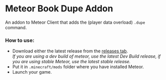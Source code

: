 # Meteor Book Dupe Addon

An addon to Meteor Client that adds the (player data overload) `.dupe` command. 

### How to use:
- Download either the latest release from the [releases tab](https://github.com/MeteorDevelopment/meteor-book-dupe-addon/releases/latest).  
  *If you are using a dev build of meteor, use the latest Dev Build release, if you are using stable Meteor, use the latest stable release.*
- Put it in `.minecraft/mods` folder where you have installed Meteor.
- Launch your game.
